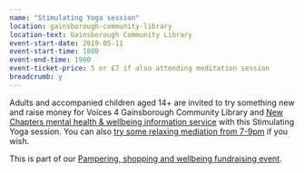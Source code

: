```yaml
---
name: "Stimulating Yoga session"
location: gainsborough-community-library
location-text: Gainsborough Community Library
event-start-date: 2019-05-11
event-start-time: 1800
event-end-time: 1900
event-ticket-price: 5 or £7 if also attending meditation session
breadcrumb: y
---
```


Adults and accompanied children aged 14+ are invited to try something new and raise money for Voices 4 Gainsborough Community Library and [New Chapters mental health & wellbeing information service](/health/) with this Stimulating Yoga session. You can also [try some relaxing mediation from 7-9pm](/events/gainsborough-2019-05-11-relaxing-mediation/) if you wish.

This is part of our [Pampering, shopping and wellbeing fundraising event](/events/gainsborough-2019-05-11-wellbeing-event/).
